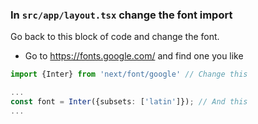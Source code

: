 ### In `src/app/layout.tsx` change the font import

Go back to this block of code and change the font.
- Go to https://fonts.google.com/ and find one you like

```typescript
import {Inter} from 'next/font/google' // Change this

...
const font = Inter({subsets: ['latin']}); // And this
...
```
